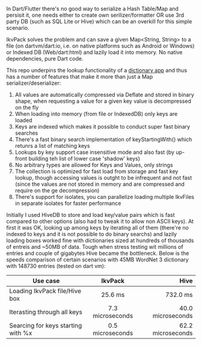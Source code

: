 In Dart/Flutter there's no good way to serialize a Hash Table/Map and persisit it, one needs either to create own serilizer/formatter OR use 3rd party DB (such as SQL Lite or Hive) which can be an overkill for this simple scenario.

IkvPack solves the problem and can save a given Map<String, String> to a file (on dartvm/dart:io, i.e. on native platforms such as Android or Windows) or Indexed DB (Web/dart:html) and lazily load it into memory. No native dependencies, pure Dart code.

This repo underpins the lookup functionality of a [dictionary app](https://github.com/maxim-saplin/dikt) and thus has a number of features that make it more than just a Map serializer/deserializer:
1. All values are automatically compressed via Deflate and stored in binary shape, when requesting a value for a given key value is decompressed on the fly
2. When loading into memory (from file or IndexedDB) only keys are loaded
3. Keys are indexed which makes it possible to conduct super fast binary searches
4. There's a fast binary search implementation of keyStartingWith() which retunrs a list of matching keys
5. Lookups by key support case insensitive mode and also fast (by up-front building teh list of lower case 'shadow' keys) 
6. No arbitrary types are allowed for Keys and Values, only strings
7. The collection is optimized for fast load from storage and fast key lookup, though accessing values is outght to be infrequent and not fast (since the values are not stored in memory and are compressed and require on the ge decompression)
8. There's support for isolates, you can parallelize loading multiple IkvFiles in separate isolates for faster performance

Initially I used HiveDB to store and load key/value pairs which is fast compared to other options (also had to tweak it to allow non ASCII keys). At first it was OK, looking up among keys by iterating all of them (there're no indexed to keys and it is not possible to do binary searchs) and lazily loading boxes worked fine with dictionaries sized at hundreds of thousands of entreis and ~50MB of data. Tough when stress testing wit millions of entries and couple of gigabytes Hive became the bottleneck. Below is the speeds comparison of certain scenarios with 45MB WordNet 3 dictionary with 148730 entries (tested on dart vm):

| Use case                          | IkvPack           | Hive              |
| --------------------------------- |:-----------------:| -----------------:|
| Loading IkvPack file/Hive box     | 25.6 ms           | 732.0 ms          |
| Iterasting through all keys       | 7.3 microseconds  | 40.0 microseconds |
| Searcing for keys starting with %x| 0.5 microseconds  | 62.2 microseconds |

